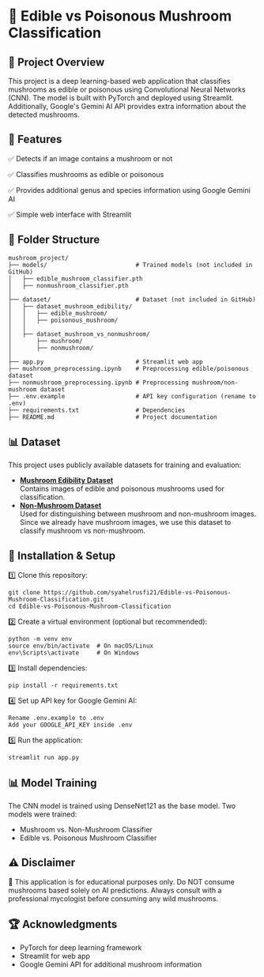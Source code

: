 # 🍄 Edible vs Poisonous Mushroom Classification

## 📌 Project Overview
This project is a deep learning-based web application that classifies mushrooms as edible or poisonous using Convolutional Neural Networks (CNN). The model is built with PyTorch and deployed using Streamlit. Additionally, Google's Gemini AI API provides extra information about the detected mushrooms.

## 🚀 Features
✅ Detects if an image contains a mushroom or not

✅ Classifies mushrooms as edible or poisonous

✅ Provides additional genus and species information using Google Gemini AI

✅ Simple web interface with Streamlit

## 📂 Folder Structure
```
mushroom_project/
├── models/                      	# Trained models (not included in GitHub)
│   ├── edible_mushroom_classifier.pth
│   ├── nonmushroom_classifier.pth
│
├── dataset/                      	# Dataset (not included in GitHub)
│   ├── dataset_mushroom_edibility/
│   │   ├── edible_mushroom/
│   │   ├── poisonous_mushroom/
│   │
│   ├── dataset_mushroom_vs_nonmushroom/
│       ├── mushroom/
│       ├── nonmushroom/
│
├── app.py                        	# Streamlit web app
├── mushroom_preprocessing.ipynb  	# Preprocessing edible/poisonous dataset
├── nonmushroom_preprocessing.ipynb	# Preprocessing mushroom/non-mushroom dataset
├── .env.example                   	# API key configuration (rename to .env)
├── requirements.txt               	# Dependencies
├── README.md                      	# Project documentation
```

## 📊 Dataset
This project uses publicly available datasets for training and evaluation:

- **[Mushroom Edibility Dataset](https://www.kaggle.com/datasets/marcosvolpato/edible-and-poisonous-fungi)**  
  Contains images of edible and poisonous mushrooms used for classification.  
- **[Non-Mushroom Dataset](https://www.kaggle.com/datasets/shamsaddin97/image-captioning-dataset-random-images)**  
  Used for distinguishing between mushroom and non-mushroom images. Since we already have mushroom images, we use this dataset to classify mushroom vs non-mushroom. 

## 🔧 Installation & Setup
1️⃣ Clone this repository:
```
git clone https://github.com/syahelrusfi21/Edible-vs-Poisonous-Mushroom-Classification.git
cd Edible-vs-Poisonous-Mushroom-Classification
```
2️⃣ Create a virtual environment (optional but recommended):
```
python -m venv env
source env/bin/activate  # On macOS/Linux
env\Scripts\activate     # On Windows
```
3️⃣ Install dependencies:
```
pip install -r requirements.txt
```
4️⃣ Set up API key for Google Gemini AI:
```
Rename .env.example to .env
Add your GOOGLE_API_KEY inside .env
```
5️⃣ Run the application:
```
streamlit run app.py
```

## 📊 Model Training
The CNN model is trained using DenseNet121 as the base model.
Two models were trained:
- Mushroom vs. Non-Mushroom Classifier
- Edible vs. Poisonous Mushroom Classifier

## ⚠️ Disclaimer
🚨 This application is for educational purposes only. Do NOT consume mushrooms based solely on AI predictions. Always consult with a professional mycologist before consuming any wild mushrooms.

## 🏆 Acknowledgments
- PyTorch for deep learning framework
- Streamlit for web app
- Google Gemini API for additional mushroom information